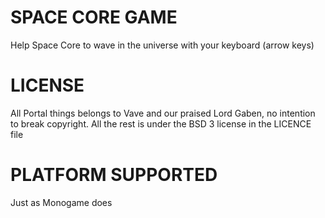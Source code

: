 SPACE CORE GAME
=================

Help Space Core to wave in the universe with your
keyboard (arrow keys)

LICENSE
=======
All Portal things belongs to Vave and our praised Lord Gaben, no intention to break copyright.
All the rest is under the BSD 3 license in the LICENCE file

PLATFORM SUPPORTED
===================

Just as Monogame does